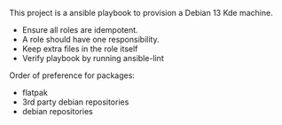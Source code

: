 This project is a ansible playbook to provision a Debian 13 Kde machine.

- Ensure all roles are idempotent.
- A role should have one responsibility.
- Keep extra files in the role itself
- Verify playbook by running ansible-lint

Order of preference for packages:

- flatpak
- 3rd party debian repositories
- debian repositories
